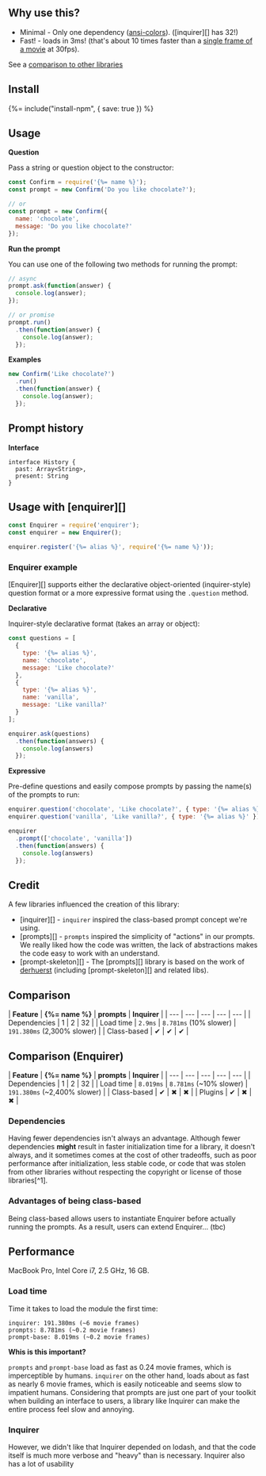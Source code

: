 
## Why use this?

* Minimal - Only one dependency ([ansi-colors](https://github.com/doowb/ansi-colors)). ([inquirer][] has 32!)
* Fast! - loads in 3ms! (that's about 10 times faster than a [single frame of a movie][framerate] at 30fps).


See a [comparison to other libraries](#comparison)

## Install
{%= include("install-npm", { save: true }) %}

## Usage

**Question**

Pass a string or question object to the constructor:

```js
const Confirm = require('{%= name %}');
const prompt = new Confirm('Do you like chocolate?');

// or
const prompt = new Confirm({
  name: 'chocolate',
  message: 'Do you like chocolate?'
});
```

**Run the prompt**

You can use one of the following two methods for running the prompt:

```js
// async
prompt.ask(function(answer) {
  console.log(answer);
});

// or promise
prompt.run()
  .then(function(answer) {
    console.log(answer);
  });
```

**Examples**

```js
new Confirm('Like chocolate?')
  .run()
  .then(function(answer) {
    console.log(answer);
  });
```

## Prompt history

**Interface**

```
interface History {
  past: Array<String>,
  present: String
}
```

## Usage with [enquirer][]

```js
const Enquirer = require('enquirer');
const enquirer = new Enquirer();

enquirer.register('{%= alias %}', require('{%= name %}'));
```

### Enquirer example

[Enquirer][] supports either the declarative object-oriented (inquirer-style) question format or a more expressive format using the `.question` method.

**Declarative**

Inquirer-style declarative format (takes an array or object):

```js
const questions = [
  {
    type: '{%= alias %}',
    name: 'chocolate',
    message: 'Like chocolate?'
  },
  {
    type: '{%= alias %}',
    name: 'vanilla',
    message: 'Like vanilla?'
  }
];

enquirer.ask(questions)
  .then(function(answers) {
    console.log(answers)
  });
```

**Expressive**

Pre-define questions and easily compose prompts by passing the name(s) of the prompts to run:

```js
enquirer.question('chocolate', 'Like chocolate?', { type: '{%= alias %}' });
enquirer.question('vanilla', 'Like vanilla?', { type: '{%= alias %}' });

enquirer
  .prompt(['chocolate', 'vanilla'])
  .then(function(answers) {
    console.log(answers)
  });
```

## Credit

A few libraries influenced the creation of this library:

- [inquirer][] - `inquirer` inspired the class-based prompt concept we're using.
- [prompts][] - `prompts` inspired the simplicity of "actions" in our prompts. We really liked how the code was written, the lack of abstractions makes the code easy to work with an understand.
- [prompt-skeleton][] - The [prompts][] library is based on the work of [derhuerst](https://github.com/derhuerst) (including [prompt-skeleton][] and related libs).

## Comparison

| **Feature** | **{%= name %}** | **prompts** | **Inquirer** |
| --- | --- | --- | --- | --- |
| Dependencies | 1 | 2 | 32 |
| Load time | `2.9ms` | `8.781ms` (10% slower) | `191.380ms` (2,300% slower) |
| Class-based | ✔ | ✔ | ✔ |

## Comparison (Enquirer)

| **Feature** | **{%= name %}** | **prompts** | **Inquirer** |
| --- | --- | --- | --- | --- |
| Dependencies | 1 | 2 | 32 |
| Load time | `8.019ms` | `8.781ms` (~10% slower) | `191.380ms` (~2,400% slower) |
| Class-based | ✔ | ✖ | ✖ |
| Plugins | ✔ | ✖ | ✖ |

### Dependencies

Having fewer dependencies isn't always an advantage. Although fewer dependencies **might** result in faster initialization time for a library, it doesn't always, and it sometimes comes at the cost of other tradeoffs, such as poor performance after initialization, less stable code, or code that was stolen from other libraries without respecting the copyright or license of those libraries[^1].


### Advantages of being class-based

Being class-based allows users to instantiate Enquirer before actually running the prompts. As a result, users can extend Enquirer... (tbc)


## Performance

MacBook Pro, Intel Core i7, 2.5 GHz, 16 GB.

### Load time

Time it takes to load the module the first time:

```
inquirer: 191.380ms (~6 movie frames)
prompts: 8.781ms (~0.2 movie frames)
prompt-base: 8.019ms (~0.2 movie frames)
```

**Whis is this important?**

`prompts` and `prompt-base` load as fast as 0.24 movie frames, which is imperceptible by humans. `inquirer` on the other hand, loads about as fast as nearly 6 movie frames, which is easily noticeable and seems slow to impatient humans. Considering that prompts are just one part of your toolkit when building an interface to users, a library like Inquirer can make the entire process feel slow and annoying.


### Inquirer

However, we didn't like that Inquirer depended on lodash, and that the code itself is much more verbose and "heavy" than is necessary. Inquirer also has a lot of usability


[framerate]: http://www.endmemo.com/sconvert/framespersecondframespermillisecond.php
